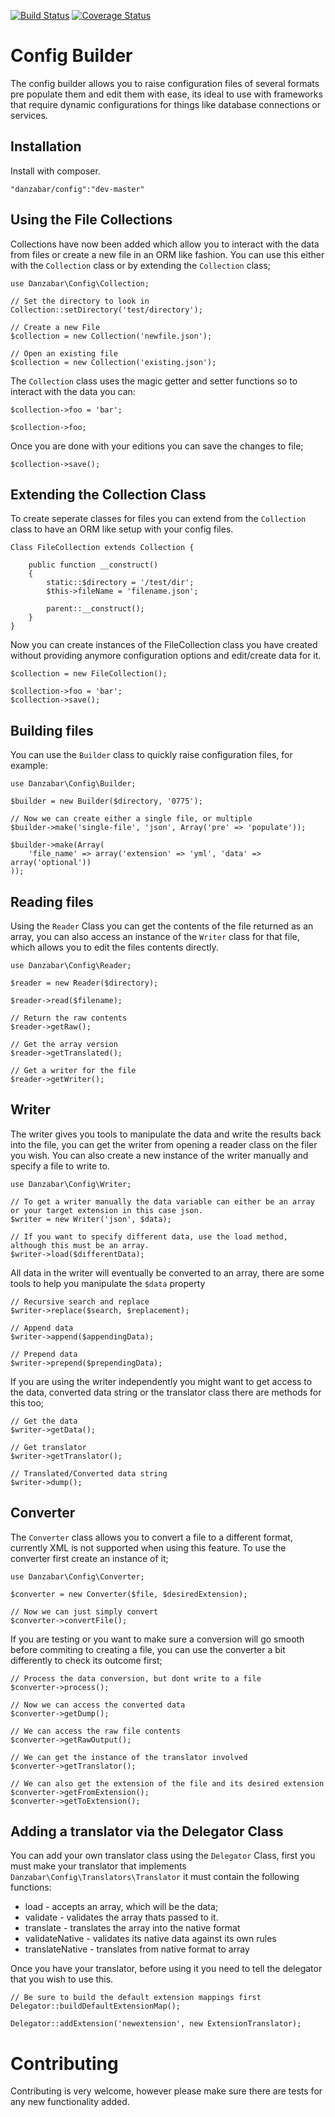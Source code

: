 [![Build Status](https://travis-ci.org/Danzabar/config-builder.svg?branch=master)](https://travis-ci.org/Danzabar/config-builder) [![Coverage Status](https://img.shields.io/coveralls/Danzabar/config-builder.svg)](https://coveralls.io/r/Danzabar/config-builder?branch=master)

# Config Builder

The config builder allows you to raise configuration files of several formats pre populate them and edit them with ease, its ideal to use with frameworks that require dynamic configurations for things like database connections or services.

## Installation

Install with composer.
	
	"danzabar/config":"dev-master"

## Using the File Collections

Collections have now been added which allow you to interact with the data from files or create a new file in an ORM like fashion. You can use this either with the `Collection` class or by extending the `Collection` class;

	use Danzabar\Config\Collection;

	// Set the directory to look in
	Collection::setDirectory('test/directory');

	// Create a new File
	$collection = new Collection('newfile.json');

	// Open an existing file
	$collection = new Collection('existing.json');

The `Collection` class uses the magic getter and setter functions so to interact with the data you can:

	$collection->foo = 'bar';

	$collection->foo;

Once you are done with your editions you can save the changes to file;

	$collection->save();

## Extending the Collection Class

To create seperate classes for files you can extend from the `Collection` class to have an ORM like setup with your config files.

	Class FileCollection extends Collection {
		
		public function __construct()
		{
			static::$directory = '/test/dir';
			$this->fileName = 'filename.json';

			parent::__construct();
		}
	}

Now you can create instances of the FileCollection class you have created without providing anymore configuration options and edit/create data for it.

	$collection = new FileCollection();

	$collection->foo = 'bar';
	$collection->save();

## Building files

You can use the `Builder` class to quickly raise configuration files, for example:

	use Danzabar\Config\Builder;

	$builder = new Builder($directory, '0775');

	// Now we can create either a single file, or multiple
	$builder->make('single-file', 'json', Array('pre' => 'populate'));

	$builder->make(Array(
		'file_name' => array('extension' => 'yml', 'data' => array('optional'))
	));

## Reading files

Using the `Reader` Class you can get the contents of the file returned as an array, you can also access an instance of the `Writer` class for that file, which allows you to edit the files contents directly.

	use Danzabar\Config\Reader;

	$reader = new Reader($directory);

	$reader->read($filename);
	
	// Return the raw contents
	$reader->getRaw();

	// Get the array version
	$reader->getTranslated();

	// Get a writer for the file
	$reader->getWriter();

## Writer

The writer gives you tools to manipulate the data and write the results back into the file, you can get the writer from opening a reader class on the filer you wish. You can also create a new instance of the writer manually and specify a file to write to.

	use Danzabar\Config\Writer;

	// To get a writer manually the data variable can either be an array or your target extension in this case json.
	$writer = new Writer('json', $data);

	// If you want to specify different data, use the load method, although this must be an array.
	$writer->load($differentData);

All data in the writer will eventually be converted to an array, there are some tools to help you manipulate the `$data` property

	// Recursive search and replace
	$writer->replace($search, $replacement);

	// Append data
	$writer->append($appendingData);

	// Prepend data
	$writer->prepend($prependingData);

If you are using the writer independently you might want to get access to the data, converted data string or the translator class there are methods for this too;

	// Get the data
	$writer->getData();

	// Get translator
	$writer->getTranslator();

	// Translated/Converted data string
	$writer->dump();
	
## Converter

The `Converter` class allows you to convert a file to a different format, currently XML is not supported when using this feature. To use the converter first create an instance of it;

	use Danzabar\Config\Converter;

	$converter = new Converter($file, $desiredExtension);
	
	// Now we can just simply convert
	$converter->convertFile();

If you are testing or you want to make sure a conversion will go smooth before commiting to creating a file, you can use the converter a bit differently to check its outcome first;

	// Process the data conversion, but dont write to a file
	$converter->process();

	// Now we can access the converted data
	$converter->getDump();

	// We can access the raw file contents
	$converter->getRawOutput();

	// We can get the instance of the translator involved
	$converter->getTranslator();

	// We can also get the extension of the file and its desired extension
	$converter->getFromExtension();
	$converter->getToExtension();

## Adding a translator via the Delegator Class

You can add your own translator class using the `Delegator` Class, first you must make your translator that implements `Danzabar\Config\Translators\Translator` it must contain the following functions:

* load - accepts an array, which will be the data;
* validate - validates the array thats passed to it. 
* translate - translates the array into the native format
* validateNative - validates its native data against its own rules
* translateNative - translates from native format to array

Once you have your translator, before using it you need to tell the delegator that you wish to use this.
	
	// Be sure to build the default extension mappings first
	Delegator::buildDefaultExtensionMap();
	
	Delegator::addExtension('newextension', new ExtensionTranslator);


# Contributing

Contributing is very welcome, however please make sure there are tests for any new functionality added.
